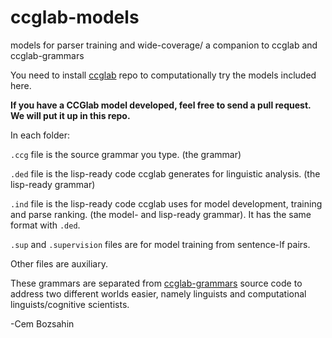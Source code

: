 # ccglab-models
models for parser training and wide-coverage/ a companion to ccglab and ccglab-grammars

You need to install <a href="https://github.com/bozsahin/ccglab">ccglab</a> repo to computationally try the
models included here.

<b>If you have a CCGlab model developed, feel free to send a pull request.
We will put it up in this repo.</b>

In each folder:

  <code>.ccg</code> file is the source grammar you type. (the grammar)

  <code>.ded</code> file is the lisp-ready code ccglab generates for linguistic analysis. (the lisp-ready grammar)

  <code>.ind</code> file is the lisp-ready code ccglab uses for model development, training and parse ranking. (the model- and lisp-ready grammar). It has the same format with <code>.ded</code>.

  <code>.sup</code> and <code>.supervision</code> files are for model training from sentence-lf pairs.

Other files are auxiliary.

These grammars are separated from <a href="https://github.com/bozsahin/ccglab-grammars">ccglab-grammars</a> source code
to address two different worlds easier, namely linguists and computational linguists/cognitive scientists.

-Cem Bozsahin
